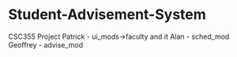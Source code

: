 # Student-Advisement-System
CSC355 Project
Patrick - ui_mods->faculty and it
Alan - sched_mod
Geoffrey - advise_mod
